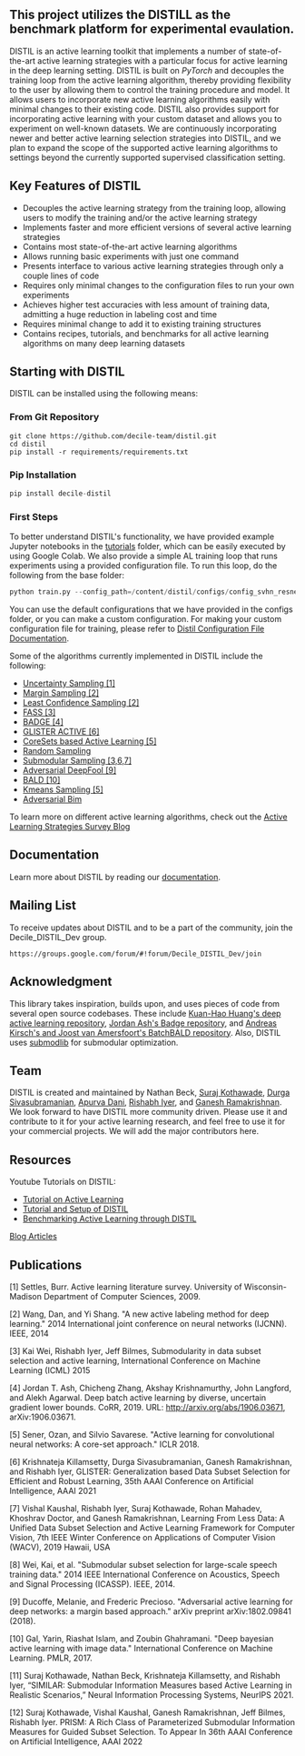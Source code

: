 ## This project utilizes the DISTILL as the benchmark platform for experimental evaulation.

DISTIL is an active learning toolkit that implements a number of state-of-the-art active learning strategies with a particular focus for active learning in the deep learning setting. DISTIL is built on *PyTorch* and decouples the training loop from the active learning algorithm, thereby providing flexibility to the user by allowing them to control the training procedure and model. It allows users to incorporate new active learning algorithms easily with minimal changes to their existing code. DISTIL also provides support for incorporating active learning with your custom dataset and allows you to experiment on well-known datasets. We are continuously incorporating newer and better active learning selection strategies into DISTIL, and we plan to expand the scope of the supported active learning algorithms to settings beyond the currently supported supervised classification setting.

## Key Features of DISTIL
- Decouples the active learning strategy from the training loop, allowing users to modify the training and/or the active learning strategy
- Implements faster and more efficient versions of several active learning strategies
- Contains most state-of-the-art active learning algorithms
- Allows running basic experiments with just one command
- Presents interface to various active learning strategies through only a couple lines of code
- Requires only minimal changes to the configuration files to run your own experiments
- Achieves higher test accuracies with less amount of training data, admitting a huge reduction in labeling cost and time
- Requires minimal change to add it to existing training structures
- Contains recipes, tutorials, and benchmarks for all active learning algorithms on many deep learning datasets

## Starting with DISTIL

DISTIL can be installed using the following means:

### From Git Repository
```
git clone https://github.com/decile-team/distil.git
cd distil
pip install -r requirements/requirements.txt
```

### Pip Installation
```python
pip install decile-distil
```

### First Steps

To better understand DISTIL's functionality, we have provided example Jupyter notebooks in the [tutorials](tutorials) folder, which can be easily executed by using Google Colab. We also provide a simple AL training loop that runs experiments using a provided configuration file. To run this loop, do the following from the base folder:

```python
python train.py --config_path=/content/distil/configs/config_svhn_resnet_randomsampling.json
```

You can use the default configurations that we have provided in the configs folder, or you can make a custom configuration. For making your custom configuration file for training, please refer to [Distil Configuration File Documentation](https://decile-team-distil.readthedocs.io/en/latest/configuration.html).

Some of the algorithms currently implemented in DISTIL include the following:

- [Uncertainty Sampling [1]](https://decile-team-distil.readthedocs.io/en/latest/ActStrategy/distil.active_learning_strategies.html#module-distil.active_learning_strategies.entropy_sampling)
- [Margin Sampling [2]](https://decile-team-distil.readthedocs.io/en/latest/ActStrategy/distil.active_learning_strategies.html#module-distil.active_learning_strategies.margin_sampling)
- [Least Confidence Sampling [2]](https://decile-team-distil.readthedocs.io/en/latest/ActStrategy/distil.active_learning_strategies.html#module-distil.active_learning_strategies.least_confidence)
- [FASS [3]](https://decile-team-distil.readthedocs.io/en/latest/ActStrategy/distil.active_learning_strategies.html#module-distil.active_learning_strategies.fass)
- [BADGE [4]](https://decile-team-distil.readthedocs.io/en/latest/ActStrategy/distil.active_learning_strategies.html#module-distil.active_learning_strategies.badge)
- [GLISTER ACTIVE [6]](https://decile-team-distil.readthedocs.io/en/latest/ActStrategy/distil.active_learning_strategies.html#module-distil.active_learning_strategies.glister)
- [CoreSets based Active Learning [5]](https://decile-team-distil.readthedocs.io/en/latest/ActStrategy/distil.active_learning_strategies.html#module-distil.active_learning_strategies.core_set)
- [Random Sampling](https://decile-team-distil.readthedocs.io/en/latest/ActStrategy/distil.active_learning_strategies.html#module-distil.active_learning_strategies.random_sampling)
- [Submodular Sampling [3,6,7]](https://decile-team-distil.readthedocs.io/en/latest/ActStrategy/distil.active_learning_strategies.html#module-distil.active_learning_strategies.submod_sampling)
- [Adversarial DeepFool [9]](https://decile-team-distil.readthedocs.io/en/latest/ActStrategy/distil.active_learning_strategies.html#module-distil.active_learning_strategies.adversarial_deepfool)
- [BALD [10]](https://decile-team-distil.readthedocs.io/en/latest/ActStrategy/distil.active_learning_strategies.html#module-distil.active_learning_strategies.bayesian_active_learning_disagreement_dropout)
- [Kmeans Sampling [5]](https://decile-team-distil.readthedocs.io/en/latest/ActStrategy/distil.active_learning_strategies.html#module-distil.active_learning_strategies.kmeans_sampling)
- [Adversarial Bim](https://decile-team-distil.readthedocs.io/en/latest/ActStrategy/distil.active_learning_strategies.html#module-distil.active_learning_strategies.adversarial_bim)

To learn more on different active learning algorithms, check out the [Active Learning Strategies Survey Blog](https://decile-research.medium.com/active-learning-strategies-distil-62ee9fc166f9)

## Documentation
Learn more about DISTIL by reading our [documentation](https://decile-team-distil.readthedocs.io/en/latest/).

## Mailing List
To receive updates about DISTIL and to be a part of the community, join the Decile_DISTIL_Dev group.
```
https://groups.google.com/forum/#!forum/Decile_DISTIL_Dev/join 
```
## Acknowledgment
This library takes inspiration, builds upon, and uses pieces of code from several open source codebases. These include [Kuan-Hao Huang's deep active learning repository](https://github.com/ej0cl6/deep-active-learning), [Jordan Ash's Badge repository](https://github.com/JordanAsh/badge), and [Andreas Kirsch's and Joost van Amersfoort's BatchBALD repository](https://github.com/BlackHC/batchbald_redux). Also, DISTIL uses [submodlib](https://github.com/decile-team/submodlib) for submodular optimization.

## Team
DISTIL is created and maintained by Nathan Beck, [Suraj Kothawade](https://personal.utdallas.edu/~snk170001/), [Durga Sivasubramanian](https://www.linkedin.com/in/durga-s-352831105), [Apurva Dani](https://apurvadani.github.io/index.html), [Rishabh Iyer](https://www.rishiyer.com), and [Ganesh Ramakrishnan](https://www.cse.iitb.ac.in/~ganesh/). We look forward to have DISTIL more community driven. Please use it and contribute to it for your active learning research, and feel free to use it for your commercial projects. We will add the major contributors here.

## Resources
Youtube Tutorials on DISTIL:
- [Tutorial on Active Learning](https://www.youtube.com/watch?v=tBhjq1gUAv4&list=PLIQ2KoP-CQ5HU4hjT2S-HNewam8sEW-9c&index=2)
- [Tutorial and Setup of DISTIL](https://www.youtube.com/watch?v=nnNvMBUJdwc&list=PLIQ2KoP-CQ5HU4hjT2S-HNewam8sEW-9c&index=3)
- [Benchmarking Active Learning through DISTIL](https://www.youtube.com/watch?v=OGgGqk3seaw&list=PLIQ2KoP-CQ5HU4hjT2S-HNewam8sEW-9c&index=4)

[Blog Articles](https://decile-research.medium.com/)

## Publications

[1] Settles, Burr. Active learning literature survey. University of Wisconsin-Madison Department of Computer Sciences, 2009.

[2] Wang, Dan, and Yi Shang. "A new active labeling method for deep learning." 2014 International joint conference on neural networks (IJCNN). IEEE, 2014

[3] Kai Wei, Rishabh Iyer, Jeff Bilmes, Submodularity in data subset selection and active learning, International Conference on Machine Learning (ICML) 2015

[4] Jordan T. Ash, Chicheng Zhang, Akshay Krishnamurthy, John Langford, and Alekh Agarwal. Deep batch active learning by diverse, uncertain gradient lower bounds. CoRR, 2019. URL: http://arxiv.org/abs/1906.03671, arXiv:1906.03671.

[5] Sener, Ozan, and Silvio Savarese. "Active learning for convolutional neural networks: A core-set approach." ICLR 2018.

[6] Krishnateja Killamsetty, Durga Sivasubramanian, Ganesh Ramakrishnan, and Rishabh Iyer, GLISTER: Generalization based Data Subset Selection for Efficient and Robust Learning, 35th AAAI Conference on Artificial Intelligence, AAAI 2021 

[7] Vishal Kaushal, Rishabh Iyer, Suraj Kothawade, Rohan Mahadev, Khoshrav Doctor, and Ganesh Ramakrishnan, Learning From Less Data: A Unified Data Subset Selection and Active Learning Framework for Computer Vision, 7th IEEE Winter Conference on Applications of Computer Vision (WACV), 2019 Hawaii, USA

[8] Wei, Kai, et al. "Submodular subset selection for large-scale speech training data." 2014 IEEE International Conference on Acoustics, Speech and Signal Processing (ICASSP). IEEE, 2014.

[9] Ducoffe, Melanie, and Frederic Precioso. "Adversarial active learning for deep networks: a margin based approach." arXiv preprint arXiv:1802.09841 (2018).

[10] Gal, Yarin, Riashat Islam, and Zoubin Ghahramani. "Deep bayesian active learning with image data." International Conference on Machine Learning. PMLR, 2017.

[11] Suraj Kothawade, Nathan Beck, Krishnateja Killamsetty, and Rishabh Iyer, “SIMILAR: Submodular Information Measures based Active Learning in Realistic Scenarios,” Neural Information Processing Systems, NeurIPS 2021.

[12] Suraj Kothawade, Vishal Kaushal, Ganesh Ramakrishnan, Jeff Bilmes, Rishabh Iyer. PRISM: A Rich Class of Parameterized Submodular Information Measures for Guided Subset Selection. To Appear In 36th AAAI Conference on Artificial Intelligence, AAAI 2022

